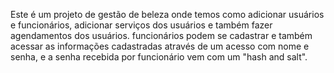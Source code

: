 Este é um projeto de gestão de beleza onde temos como adicionar usuários e funcionários, adicionar serviços dos usuários e também fazer agendamentos dos usuários.
funcionários podem se cadastrar e também acessar as informações cadastradas através de um acesso com nome e senha, e a senha recebida por funcionário vem com um "hash and salt".
